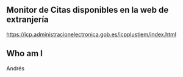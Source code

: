 ## Monitor de Citas disponibles en la web de extranjería
https://icp.administracionelectronica.gob.es/icpplustiem/index.html

## Who am I

Andrés